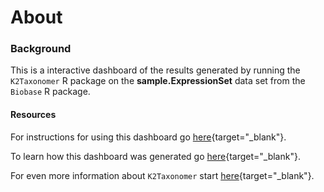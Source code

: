 About  
=====================================

### Background

This is a interactive dashboard of the results generated by running the `K2Taxonomer` R package on the **sample.ExpressionSet** data set from the `Biobase` R package.

#### Resources

For instructions for using this dashboard go [here](https://montilab.github.io/K2Taxonomer/articles/K2Taxonomer_dashhelp.html){target="_blank"}.

To learn how this dashboard was generated go [here](https://montilab.github.io/K2Taxonomer/articles/K2Taxonomer_dashboard.html){target="_blank"}.

For even more information about `K2Taxonomer` start [here](https://montilab.github.io/K2Taxonomer/){target="_blank"}.
